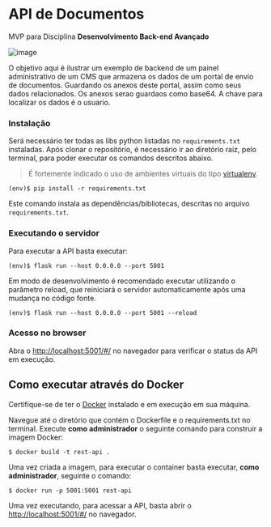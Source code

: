# API de Documentos

MVP para Disciplina **Desenvolvimento Back-end Avançado** 

![image](https://github.com/user-attachments/assets/0e5be97f-536c-420e-bdec-6266bb626256)

O objetivo aqui é ilustrar um exemplo de backend de um painel administrativo de um CMS que armazena os dados de um portal de envio de documentos. Guardando os anexos deste portal, assim como seus dados relacionados. Os anexos serao guardaos como base64. A chave para localizar os dados é o usuario.


### Instalação

Será necessário ter todas as libs python listadas no `requirements.txt` instaladas.
Após clonar o repositório, é necessário ir ao diretório raiz, pelo terminal, para poder executar os comandos descritos abaixo.

> É fortemente indicado o uso de ambientes virtuais do tipo [virtualenv](https://virtualenv.pypa.io/en/latest/installation.html).

```
(env)$ pip install -r requirements.txt
```

Este comando instala as dependências/bibliotecas, descritas no arquivo `requirements.txt`.


### Executando o servidor

Para executar a API  basta executar:

```
(env)$ flask run --host 0.0.0.0 --port 5001
```

Em modo de desenvolvimento é recomendado executar utilizando o parâmetro reload, que reiniciará o servidor
automaticamente após uma mudança no código fonte. 

```
(env)$ flask run --host 0.0.0.0 --port 5001 --reload
```

### Acesso no browser

Abra o [http://localhost:5001/#/](http://localhost:5001/#/) no navegador para verificar o status da API em execução.


## Como executar através do Docker

Certifique-se de ter o [Docker](https://docs.docker.com/engine/install/) instalado e em execução em sua máquina.

Navegue até o diretório que contém o Dockerfile e o requirements.txt no terminal.
Execute **como administrador** o seguinte comando para construir a imagem Docker:

```
$ docker build -t rest-api .
```

Uma vez criada a imagem, para executar o container basta executar, **como administrador**, seguinte o comando:

```
$ docker run -p 5001:5001 rest-api
```

Uma vez executando, para acessar a API, basta abrir o [http://localhost:5001/#/](http://localhost:5001/#/) no navegador.
